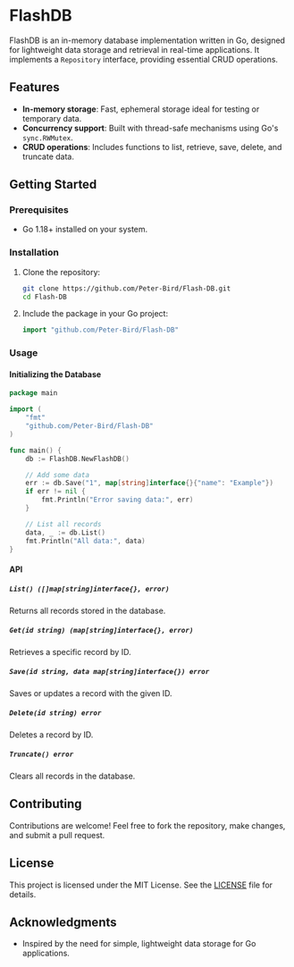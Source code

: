# FlashDB

FlashDB is an in-memory database implementation written in Go, designed for lightweight data storage and retrieval in real-time applications. It implements a `Repository` interface, providing essential CRUD operations.

## Features

- **In-memory storage**: Fast, ephemeral storage ideal for testing or temporary data.
- **Concurrency support**: Built with thread-safe mechanisms using Go's `sync.RWMutex`.
- **CRUD operations**: Includes functions to list, retrieve, save, delete, and truncate data.

## Getting Started

### Prerequisites

- Go 1.18+ installed on your system.

### Installation

1. Clone the repository:

   ```bash
   git clone https://github.com/Peter-Bird/Flash-DB.git
   cd Flash-DB
   ```

2. Include the package in your Go project:

   ```go
   import "github.com/Peter-Bird/Flash-DB"
   ```

### Usage

#### Initializing the Database

```go
package main

import (
    "fmt"
    "github.com/Peter-Bird/Flash-DB"
)

func main() {
    db := FlashDB.NewFlashDB()

    // Add some data
    err := db.Save("1", map[string]interface{}{"name": "Example"})
    if err != nil {
        fmt.Println("Error saving data:", err)
    }

    // List all records
    data, _ := db.List()
    fmt.Println("All data:", data)
}
```

#### API

##### `List() ([]map[string]interface{}, error)`
Returns all records stored in the database.

##### `Get(id string) (map[string]interface{}, error)`
Retrieves a specific record by ID.

##### `Save(id string, data map[string]interface{}) error`
Saves or updates a record with the given ID.

##### `Delete(id string) error`
Deletes a record by ID.

##### `Truncate() error`
Clears all records in the database.

## Contributing

Contributions are welcome! Feel free to fork the repository, make changes, and submit a pull request.

## License

This project is licensed under the MIT License. See the [LICENSE](LICENSE) file for details.

## Acknowledgments

- Inspired by the need for simple, lightweight data storage for Go applications.
